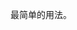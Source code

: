 <!--order: 0
title:
  zh-CN: 基本
  en-US: Basic

## zh-CN-->

最简单的用法。
<!--
## en-US

The simplest usage.

````
<div>
  <ant-affix>
    <ant-button type="primary">固定在顶部</ant-button>
  </ant-affix>
  <ant-affix :offset-bottom="0">
    <ant-button type="primary">固定在底部</ant-button>
  </ant-affix>
</div>
````-->
